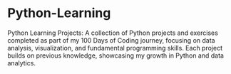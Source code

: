 # Python-Learning
Python Learning Projects: A collection of Python projects and exercises completed as part of my 100 Days of Coding journey, focusing on data analysis, visualization, and fundamental programming skills. Each project builds on previous knowledge, showcasing my growth in Python and data analytics.
